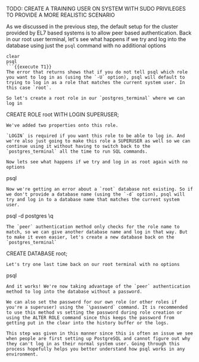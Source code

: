 
TODO: CREATE A TRAINING USER ON SYSTEM WITH SUDO PRIVILEGES TO PROVIDE A MORE REALISTIC SCENARIO


As we discussed in the previous step, the default setup for the cluster provided by EL7 based systems is to allow peer based authentication. Back in our root user terminal, let's see what happens if we try and log into the database using just the `psql` command with no additional options
```
clear
psql
```{{execute T1}}
The error that returns shows that if you do not tell psql which role you want to log in as (using the `-U` option), psql will default to trying to log in as a role that matches the current system user. In this case `root`.

So let's create a root role in our `postgres_terminal` where we can log in
```
CREATE ROLE root WITH LOGIN SUPERUSER;
```{{execute T2}}
We've added two properties onto this role.

`LOGIN` is required if you want this role to be able to log in. And we're also just going to make this role a SUPERUSER as well so we can continue using it without having to switch back to the `postgres_terminal` all the time to run SQL commands.

Now lets see what happens if we try and log in as root again with no options
```
psql
```{{execute T1}}
Now we're getting an error about a `root` database not existing. So if we don't provide a database name (using the `-d` option), psql will try and log in to a database name that matches the current system user. 
```
psql -d postgres
\q
```{{execute T1}}
The `peer` authentication method only checks for the role name to match, so we can give another database name and log in that way. But to make it even easier, let's create a new database back on the `postgres_terminal`
```
CREATE DATABASE root;
```{{execute T2}}
Let's try one last time back on our root terminal with no options
```
psql
```{{execute T1}}
And it works! We're now taking advantage of the `peer` authentication method to log into the database without a password.

We can also set the password for our own role (or other roles if you're a superuser) using the `\password` command. It is recommended to use this method vs setting the password during role creation or using the ALTER ROLE command since this keeps the password from getting put in the clear into the history buffer or the logs.

This step was given in this manner since this is often an issue we see when people are first setting up PostgreSQL and cannot figure out why they can't log in as their normal system user. Going through this process hopefully helps you better understand how psql works in any environment.


